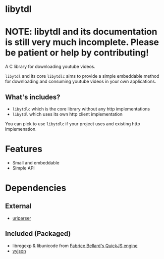 # libytdl

# NOTE: libytdl and its documentation is still very much incomplete. Please be patient or help by contributing!

A C library for downloading youtube videos.

`libytdl` and its core `libytdlc` aims to provide a simple embeddable method for downloading and consuming youtube videos in your own applications. 

## What's includes?
- `libytdlc` which is the core library without any http implementations
- `libytdl` which uses its own http client implementation

You can pick to use `libytdlc` if your project uses and existing http implemenation.

# Features
- Small and embeddable
- Simple API

# Dependencies

## External
- [uriparser](https://uriparser.github.io/)

## Included (Packaged)
- libregexp & libunicode from [Fabrice Bellard's QuickJS engine](https://bellard.org/quickjs/)
- [yyjson](https://github.com/ibireme/yyjson)